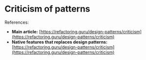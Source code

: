 # Criticism of patterns

References:
* **Main article:** [https://refactoring.guru/design-patterns/criticism](https://refactoring.guru/design-patterns/criticism)
* **Native features that replaces design patterns:** [https://refactoring.guru/design-patterns/criticism](https://refactoring.guru/design-patterns/criticism)
